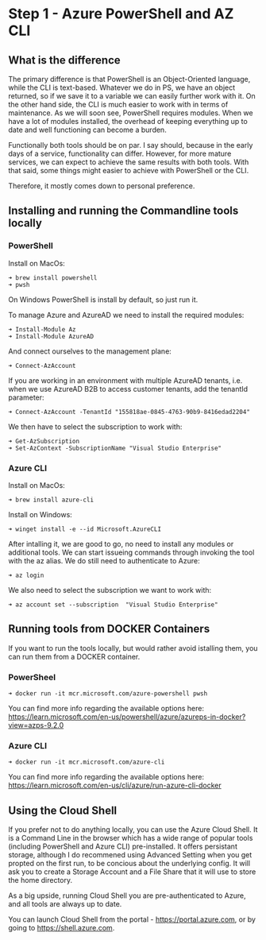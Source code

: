 # Step 1 - Azure PowerShell and AZ CLI

## What is the difference

The primary difference is that PowerShell is an Object-Oriented language, while the CLI is text-based. Whatever we do in PS, we have an object returned, so if we save it to a variable we can easily further work with it.
On the other hand side, the CLI is much easier to work with in terms of maintenance. As we will soon see, PowerShell requires modules. When we have a lot of modules installed, the overhead of keeping everything up to date and well functioning can become a burden.

Functionally both tools should be on par. I say should, because in the early days of a service, functionality can differ. However, for more mature services, we can expect to achieve the same results with both tools. With that said, some things might easier to achieve with PowerShell or the CLI.

Therefore, it mostly comes down to personal preference. 

## Installing and running the Commandline tools locally

### PowerShell 

Install on MacOs:

```
➜ brew install powershell
➜ pwsh
```

On Windows PowerShell is install by default, so just run it.

To manage Azure and AzureAD we need to install the required modules:

```
➜ Install-Module Az
➜ Install-Module AzureAD
```

And connect ourselves to the management plane:

```
➜ Connect-AzAccount
```

If you are working in an environment with multiple AzureAD tenants, i.e. when we use AzureAD B2B to access customer tenants, add the tenantId parameter:

```
➜ Connect-AzAccount -TenantId "155818ae-0845-4763-90b9-8416edad2204"
```

We then have to select the subscription to work with:

```
➜ Get-AzSubscription
➜ Set-AzContext -SubscriptionName "Visual Studio Enterprise"
```

### Azure CLI

Install on MacOs:

```
➜ brew install azure-cli
```

Install on Windows:

```
➜ winget install -e --id Microsoft.AzureCLI
```

After intalling it, we are good to go, no need to install any modules or additional tools. We can start issueing commands through invoking the tool with the az alias. We do still need to authenticate to Azure:

```
➜ az login
```

We also need to select the subscription we want to work with:

```
➜ az account set --subscription  "Visual Studio Enterprise"
```

## Running tools from DOCKER Containers

If you want to run the tools locally, but would rather avoid istalling them, you can run them from a DOCKER container.

### PowerSheel

```
➜ docker run -it mcr.microsoft.com/azure-powershell pwsh
```
You can find more info regarding the available options here: https://learn.microsoft.com/en-us/powershell/azure/azureps-in-docker?view=azps-9.2.0

### Azure CLI

```
➜ docker run -it mcr.microsoft.com/azure-cli
```

You can find more info regarding the available options here: https://learn.microsoft.com/en-us/cli/azure/run-azure-cli-docker

## Using the Cloud Shell

If you prefer not to do anything locally, you can use the Azure Cloud Shell. It is a Command Line in the browser which has a wide range of popular tools (including PowerShell and Azure CLI) pre-installed. It offers persistant storage, although I do recommened using Advanced Setting when you get propted on the first run, to be concious about the underlying config. It will ask you to create a Storage Account and a File Share that it will use to store the home directory. 

As a big upside, running Cloud Shell you are pre-authenticated to Azure, and all tools are always up to date. 

You can launch Cloud Shell from the portal - https://portal.azure.com, or by going to https://shell.azure.com.
